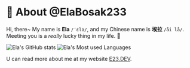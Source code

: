 # :deciduous_tree: About @ElaBosak233

Hi, there~ My name is **Ela** `/ˈɛlə/`, and my Chinese name is **埃拉** `/āi lā/`. Meeting you is a *really* lucky thing in my life. :sparkling_heart:

![Ela's GitHub stats](https://github-readme-stats.vercel.app/api?username=ElaBosak233&hide=issues&show_icons=true)
![Ela's Most used Languages](https://github-readme-stats.vercel.app/api/top-langs/?username=ElaBosak233&layout=compact)

U can read more about me at my website [E23.DEV](https://e23.dev).
